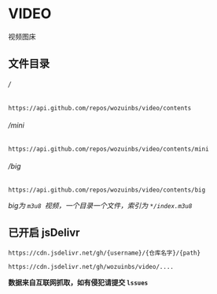 # VIDEO

视频图床

## 文件目录

###### /

```
https://api.github.com/repos/wozuinbs/video/contents
```

###### /mini

```
https://api.github.com/repos/wozuinbs/video/contents/mini
```

###### /big

```
https://api.github.com/repos/wozuinbs/video/contents/big
```

*big为 `m3u8 `视频，一个目录一个文件，索引为 `*/index.m3u8`*

## 已开启 jsDelivr

```
https://cdn.jsdelivr.net/gh/{username}/{仓库名字}/{path}
```

```
https://cdn.jsdelivr.net/gh/wozuinbs/video/....
```





**数据来自互联网抓取，如有侵犯请提交  `lssues`**

